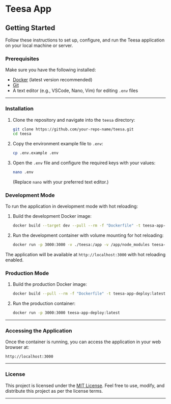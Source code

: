 # Teesa App

## Getting Started

Follow these instructions to set up, configure, and run the Teesa application on your local machine or server.

### Prerequisites

Make sure you have the following installed:

- [Docker](https://www.docker.com/) (latest version recommended)
- [Git](https://git-scm.com/)
- A text editor (e.g., VSCode, Nano, Vim) for editing `.env` files

---

### Installation

1. Clone the repository and navigate into the `teesa` directory:

   ```bash
   git clone https://github.com/your-repo-name/teesa.git
   cd teesa
   ```

2. Copy the environment example file to `.env`:

   ```bash
   cp .env.example .env
   ```

3. Open the `.env` file and configure the required keys with your values:

   ```bash
   nano .env
   ```
   (Replace `nano` with your preferred text editor.)

### Development Mode

To run the application in development mode with hot reloading:

1. Build the development Docker image:

   ```bash
   docker build --target dev --pull --rm -f "Dockerfile" -t teesa-app-dev:latest "."
   ```

2. Run the development container with volume mounting for hot reloading:

   ```bash
   docker run -p 3000:3000 -v ./teesa:/app -v /app/node_modules teesa-app-dev:latest
   ```

The application will be available at `http://localhost:3000` with hot reloading enabled.

### Production Mode

1. Build the production Docker image:

   ```bash
   docker build --pull --rm -f "Dockerfile" -t teesa-app-deploy:latest "."
   ```

2. Run the production container:

   ```bash
   docker run -p 3000:3000 teesa-app-deploy:latest
   ```

---

### Accessing the Application

Once the container is running, you can access the application in your web browser at:

```
http://localhost:3000
```

---

### License

This project is licensed under the [MIT License](LICENSE). Feel free to use, modify, and distribute this project as per the license terms.

---